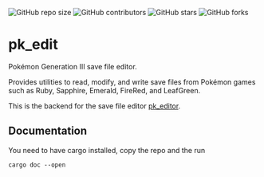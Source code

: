 ![GitHub repo size](https://img.shields.io/github/repo-size/CMIW/pk_edit)
![GitHub contributors](https://img.shields.io/github/contributors/CMIW/pk_edit)
![GitHub stars](https://img.shields.io/github/stars/CMIW/pk_edit?style=social)
![GitHub forks](https://img.shields.io/github/forks/CMIW/pk_edit?style=social)

# pk_edit

Pokémon Generation III save file editor.

Provides utilities to read, modify, and write save files from Pokémon games such as Ruby, Sapphire, Emerald, FireRed, and LeafGreen.

This is the backend for the save file editor [pk_editor](https://github.com/CMIW/pk_editor).

## Documentation
You need to have cargo installed, copy the repo and the run
```
cargo doc --open
```
